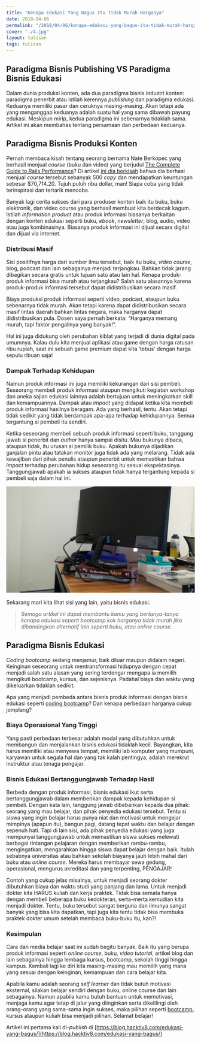 ```yaml
---
title: "Kenapa Edukasi Yang Bagus Itu Tidak Murah Harganya"
date: 2018-04-06
permalink: "/2018/04/06/kenapa-edukasi-yang-bagus-itu-tidak-murah-harganya/"
cover: "./4.jpg"
layout: tulisan
tags: tulisan
---
```


## Paradigma Bisnis Publishing VS Paradigma Bisnis Edukasi

Dalam dunia produksi konten, ada dua paradigma bisnis industri konten: paradigma penerbit atau istilah kerennya _publishing_ dan paradigma edukasi. Keduanya memiliki pasar dan ceruknya masing-masing. Akan tetapi ada yang menganggap keduanya adalah suatu hal yang sama dibawah payung edukasi. Meskipun mirip, kedua paradigma ini sebenarnya tidaklah sama. Artikel ini akan membahas tentang persamaan dan perbedaan keduanya.

## Paradigma Bisnis Produksi Konten

Pernah membaca kisah tentang seorang bernama Nate Berkopec yang berhasil menjual _course_ (buku dan video) yang berjudul [The Complete Guide to Rails Performance](https://www.railsspeed.com/)? Di artikel [ini dia berkisah](https://www.nateberkopec.com/blog/2017/03/10/how-i-made-self-publishing-about-ruby-on-rails.html) bahwa dia berhasi menjual _course_ tersebut sebanyak 500 _copy_ dan mendapatkan keuntungan sebesar $70,714.20. Tujuh puluh ribu dollar, man! Siapa coba yang tidak terinspirasi dan tertarik mencoba.

Banyak lagi cerita sukses dari para produser konten baik itu buku, buku elektronik, dan video course yang berhasil membuat kita berdecak kagum.
Istilah _information product_ atau produk informasi biasanya berkaitan dengan konten edukasi seperti buku, _ebook_, _newsletter_, blog, audio, video atau juga kombinasinya. Biasanya produk informasi ini dijual secara digital dan dijual via internet.

### Distribusi Masif

Sisi positifnya harga dari sumber ilmu tersebut, baik itu buku, _video course_, blog, podcast dan lain sebagainya menjadi terjangkau. Bahkan tidak jarang dibagikan secara gratis untuk tujuan satu atau lain hal. Kenapa produk-produk informasi bisa murah atau terjangkau? Salah satu alasannya karena produk-produk informasi tersebut dapat didistribusikan secara masif.

Biaya produksi produk informasi seperti video, podcast, ataupun buku sebenarnya tidak murah. Akan tetapi karena dapat didistribusikan secara masif lintas daerah bahkan lintas negara, maka harganya dapat didistribusikan pula. Dosen saya pernah berkata: “Harganya memang murah, tapi faktor pengalinya yang banyak!”.

Hal ini juga didukung oleh perubahan kiblat yang terjadi di dunia digital pada umumnya. Kalau dulu kita menjual aplikasi atau game dengan harga ratusan ribu rupiah, saat ini sebuah game premium dapat kita ‘tebus’ dengan harga sepulu ribuan saja!

### Dampak Terhadap Kehidupan

Namun produk informasi ini juga memiliki kekurangan dari sisi pembeli. Seseorang membeli produk informasi ataupun mengikuti kegiatan workshop dan aneka sajian edukasi lainnya adalah bertujuan untuk meningkatkan skill dan kemampuannya. Dampak atau _impact_ yang didapat ketika kita membeli produk informasi hasilnya beragam. Ada yang berhasil, tentu. Akan tetapi tidak sedikit yang tidak berdampak apa-apa terhadap kehidupannya. Semua tergantung si pembeli itu sendiri.

Ketika seseorang membeli sebuah produk informasi seperti buku, tanggung jawab si penerbit dan _author_ hanya sampai disitu. Mau bukunya dibaca, ataupun tidak, itu urusan si pemilik buku. Apakah bukunya dijadikan ganjalan pintu atau tatakan monitor juga tidak ada yang melarang. Tidak ada kewajiban dari pihak penulis ataupun penerbit untuk memastikan bahwa _impact_ terhadap perubahan hidup seseorang itu sesuai ekspektasinya. Tanggungjawab apakah ia sukses ataupun tidak hanya tergantung kepada si pembeli saja dalam hal ini.

![](/assets/images/kenapa-edukasi/ruby.jpg)

Sekarang mari kita lihat sisi yang lain, yaitu bisnis edukasi.

> *Semoga artikel ini dapat membantu kamu yang bertanya-tanya kenapa edukasi seperti bootcamp kok harganya tidak murah jika dibandingkan alternatif lain seperti buku, atau *online course*.*

## Paradigma Bisnis Edukasi

_Coding bootcamp_ sedang menjamur, baik diluar maupun didalam negeri. Keinginan seseorang untuk mentransformasi hidupnya dengan cepat menjadi salah satu alasan yang sering terdengar mengapa ia memilih mengikuti bootcamp, kursus, dan sejenisnya. Padahal biaya dan waktu yang dikeluarkan tidaklah sedikit.

Apa yang menjadi pembeda antara bisnis produk informasi dengan bisnis edukasi seperti [coding bootcamp](http://hacktiv8.com/)? Dan kenapa perbedaan harganya cukup jomplang?

### Biaya Operasional Yang Tinggi

Yang pasti perbedaan terbesar adalah modal yang dibutuhkan untuk membangun dan menjalankan bisnis edukasi tidaklah kecil. Bayangkan, kita harus memiliki atau menyewa tempat, memiliki lab komputer yang mumpuni, karyawan untuk segala hal dan yang tak kalah pentingya, adalah merekrut instruktur atau tenaga pengajar.

### Bisnis Edukasi Bertanggungjawab Terhadap Hasil

Berbeda dengan produk informasi, bisnis edukasi ikut serta bertanggungjawab dalam memberikan dampak kepada kehidupan si pembeli. Dengan kata lain, tanggung jawab dibebankan kepada dua pihak: seorang yang mau belajar, dan pihak penyedia edukasi tersebut. Tentu si siswa yang ingin belajar harus punya niat dan motivasi untuk mengejar mimpinya (apapun itu), bangun pagi, datang tepat waktu dan belajar dengan sepenuh hati. Tapi di lain sisi, ada pihak penyedia edukasi yang juga mempunyai tanggungjawab untuk memastikan siswa sukses melewati berbagai rintangan pelajaran dengan memberikan rambu-rambu, mengingatkan, mengarahkan hingga siswa dapat belajar dengan baik. Itulah sebabnya universitas atau bahkan sekolah biayanya jauh lebih mahal dari buku atau _online course_. Mereka harus membayar sewa gedung, operasional, mengurus akreditasi dan yang terpenting, PENGAJAR!

Contoh yang cukup jelas misalnya, untuk menjadi seorang dokter dibutuhkan biaya dan waktu studi yang panjang dan lama. Untuk menjadi dokter kita HARUS kuliah dan kerja praktek. Tidak bisa semata hanya dengan membeli beberapa buku kedokteran, serta-merta kemudian kita menjadi dokter. Tentu, buku tersebut sangat berguna dan ilmunya sangat banyak yang bisa kita dapatkan, tapi juga kita tentu tidak bisa membuka praktek dokter umum setelah membaca buku-buku itu, kan?!

### Kesimpulan

Cara dan media belajar saat ini sudah begitu banyak. Baik itu yang berupa produk informasi seperti _online course_, buku, _video tutorial_, artikel blog dan lain sebagainya hingga lembaga kursus, bootcamp, sekolah tinggi hingga kampus. Kembali lagi ke diri kita masing-masing mau memilih yang mana yang sesuai dengan keinginan, kemampuan dan cara belajar kita.

Apabila kamu adalah seorang _self learner_ dan tidak butuh motivasi eksternal, silakan belajar sendiri dengan buku, online course dan lain sebagainya. Namun apabila kamu butuh bantuan untuk memotivasi, menjaga kamu agar tetap di jalur yang diinginkan serta dikelilingi oleh orang-orang yang sama-sama ingin sukses, maka pilihan seperti [bootcamp](http://hacktiv8.com/fullstack), kursus ataupun kuliah bisa menjadi pilihan. Selamat belajar!

Artikel ini pertama kali di-_publish_ di [https://blog.hacktiv8.com/edukasi-yang-bagus/](https://blog.hacktiv8.com/edukasi-yang-bagus/)
